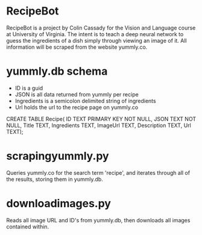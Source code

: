 # RecipeBot
RecipeBot is a project by Colin Cassady for the Vision and Language
course at University of Virginia. The intent is to teach a deep
neural network to guess the ingredients of a dish simply through
viewing an image of it. All information will be scraped from the
website yummly.co.

# yummly.db schema
* ID is a guid
* JSON is all data returned from yummly per recipe
* Ingredients is a semicolon delimited string of ingredients
* Url holds the url to the recipe page on yummly.co

CREATE TABLE Recipe(
   ID TEXT PRIMARY KEY     NOT NULL,
   JSON TEXT    NOT NULL,
   Title TEXT,
   Ingredients TEXT,
   ImageUrl TEXT,
   Description TEXT,
   Url TEXT);

# scrapingyummly.py
Queries yummly.co for the search term 'recipe', and iterates through
all of the results, storing them in yummly.db.

# downloadimages.py
Reads all image URL and ID's from yummly.db, then downloads all images
contained within.
